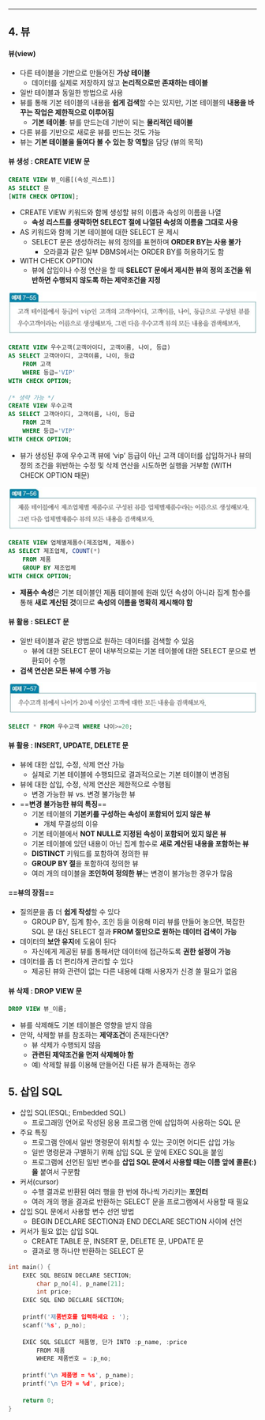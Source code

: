 
---
## 4. 뷰
#### 뷰(view)
- 다른 테이블을 기반으로 만들어진 **가상 테이블** 
	- 데이터를 실제로 저장하지 않고 **논리적으로만 존재하는 테이블** 
- 일반 테이블과 동일한 방법으로 사용 
- 뷰를 통해 기본 테이블의 내용을 **쉽게 검색**할 수는 있지만, 기본 테이블의 **내용을 바꾸는 작업은 제한적으로 이루어짐** 
	- **기본 테이블**: 뷰를 만드는데 기반이 되는 **물리적인 테이블** 
- 다른 뷰를 기반으로 새로운 뷰를 만드는 것도 가능
- 뷰는 **기본 테이블을 들여다 볼 수 있는 창 역할**을 담당 (뷰의 목적)

#### 뷰 생성 : CREATE VIEW 문
```sql
CREATE VIEW 뷰_이름[(속성_리스트)]
AS SELECT 문
[WITH CHECK OPTION];
```
- CREATE VIEW 키워드와 함께 생성할 뷰의 이름과 속성의 이름을 나열 
	- **속성 리스트를 생략하면 SELECT 절에 나열된 속성의 이름을 그대로 사용** 
- AS 키워드와 함께 기본 테이블에 대한 SELECT 문 제시 
	- SELECT 문은 생성하려는 뷰의 정의를 표현하며 **ORDER BY는 사용 불가** 
		- 오라클과 같은 일부 DBMS에서는 ORDER BY를 허용하기도 함 
- WITH CHECK OPTION 
	- 뷰에 삽입이나 수정 연산을 할 때 **SELECT 문에서 제시한 뷰의 정의 조건을 위반하면 수행되지 않도록 하는 제약조건을 지정**

![](../../../../image/Pasted%20image%2020241028163957.png)
```SQL
CREATE VIEW 우수고객(고객아이디, 고객이름, 나이, 등급)
AS SELECT 고객아이디, 고객이름, 나이, 등급
	FROM 고객
	WHERE 등급='VIP'
WITH CHECK OPTION;

/* 생략 가능 */
CREATE VIEW 우수고객
AS SELECT 고객아이디, 고객이름, 나이, 등급
	FROM 고객
	WHERE 등급='VIP'
WITH CHECK OPTION;
```
- 뷰가 생성된 후에 우수고객 뷰에 ‘vip’ 등급이 아닌 고객 데이터를 삽입하거나 뷰의 정의 조건을 위반하는 수정 및 삭제 연산을 시도하면 실행을 거부함 (WITH CHECK OPTION 때문)

![](../../../../image/Pasted%20image%2020241028164210.png)
```SQL
CREATE VIEW 업체별제품수(제조업체, 제품수)
AS SELECT 제조업체, COUNT(*)
	FROM 제품
	GROUP BY 제조업체
WITH CHECK OPTION;
```
- **제품수 속성**은 기본 테이블인 제품 테이블에 원래 있던 속성이 아니라 집계 함수를 통해 **새로 계산된 것**이므로 **속성의 이름을 명확히 제시해야 함**

#### 뷰 활용 : SELECT 문
- 일반 테이블과 같은 방법으로 원하는 데이터를 검색할 수 있음 
	- 뷰에 대한 SELECT 문이 내부적으로는 기본 테이블에 대한 SELECT 문으로 변환되어 수행
- **검색 연산은 모든 뷰에 수행 가능**

![](../../../../image/Pasted%20image%2020241028164652.png)
```SQL
SELECT * FROM 우수고객 WHERE 나이>=20;
```

#### 뷰 활용 : INSERT, UPDATE, DELETE 문
- 뷰에 대한 삽입, 수정, 삭제 연산 가능 
	- 실제로 기본 테이블에 수행되므로 결과적으로는 기본 테이블이 변경됨
- 뷰에 대한 삽입, 수정, 삭제 연산은 제한적으로 수행됨 
	- 변경 가능한 뷰 vs. 변경 불가능한 뷰
- ==**변경 불가능한 뷰의 특징**==
	- 기본 테이블의 **기본키를 구성하는 속성이 포함되어 있지 않은 뷰** 
		- 개체 무결성의 이유
	- 기본 테이블에서 **NOT NULL로 지정된 속성이 포함되어 있지 않은 뷰** 
	- 기본 테이블에 있던 내용이 아닌 집계 함수로 **새로 계산된 내용을 포함하는 뷰**
	- **DISTINCT** 키워드를 포함하여 정의한 뷰 
	- **GROUP BY 절**을 포함하여 정의한 뷰 
	- 여러 개의 테이블을 **조인하여 정의한 뷰**는 변경이 불가능한 경우가 많음

#### ==뷰의 장점==
- 질의문을 좀 더 **쉽게 작성**할 수 있다
	- GROUP BY, 집계 함수, 조인 등을 이용해 미리 뷰를 만들어 놓으면, 복잡한 SQL 문 대신 SELECT 절과 **FROM 절만으로 원하는 데이터 검색이 가능** 
- 데이터의 **보안 유지**에 도움이 된다
	- 자신에게 제공된 뷰를 통해서만 데이터에 접근하도록 **권한 설정이 가능** 
- 데이터를 좀 더 편리하게 관리할 수 있다
	- 제공된 뷰와 관련이 없는 다른 내용에 대해 사용자가 신경 쓸 필요가 없음

#### 뷰 삭제 : DROP VIEW 문
```SQL
DROP VIEW 뷰_이름;
```
- 뷰를 삭제해도 기본 테이블은 영향을 받지 않음
- 만약, 삭제할 뷰를 참조하는 **제약조건**이 존재한다면? 
	- 뷰 삭제가 수행되지 않음 
	- **관련된 제약조건을 먼저 삭제해야 함** 
	- 예) 삭제할 뷰를 이용해 만들어진 다른 뷰가 존재하는 경우

## 5. 삽입 SQL
- 삽입 SQL(ESQL; Embedded SQL) 
	- 프로그래밍 언어로 작성된 응용 프로그램 안에 삽입하여 사용하는 SQL 문 
- 주요 특징 
	- 프로그램 안에서 일반 명령문이 위치할 수 있는 곳이면 어디든 삽입 가능 
	- 일반 명령문과 구별하기 위해 삽입 SQL 문 앞에 EXEC SQL을 붙임 
	- 프로그램에 선언된 일반 변수를 **삽입 SQL 문에서 사용할 때는 이름 앞에 콜론(:)을** 붙여서 구분함 
- 커서(cursor) 
	- 수행 결과로 반환된 여러 행을 한 번에 하나씩 가리키는 **포인터** 
	- 여러 개의 행을 결과로 반환하는 SELECT 문을 프로그램에서 사용할 때 필요
- 삽입 SQL 문에서 사용할 변수 선언 방법 
	- BEGIN DECLARE SECTION과 END DECLARE SECTION 사이에 선언 
- 커서가 필요 없는 삽입 SQL 
	- CREATE TABLE 문, INSERT 문, DELETE 문, UPDATE 문 
	- 결과로 행 하나만 반환하는 SELECT 문

```C
int main() {
	EXEC SQL BEGIN DECLARE SECTION;
		char p_no[4], p_name[21];
		int price;
	EXEC SQL END DECLARE SECTION;
	
	printf('제품번호를 입력하세요 : ');
	scanf('%s', p_no);
	
	EXEC SQL SELECT 제품명, 단가 INTO :p_name, :price
		FROM 제품
		WHERE 제품번호 = :p_no;
		
	printf('\n 제품명 = %s', p_name);
	printf('\n 단가 = %d', price);
	
	return 0;
}
```
